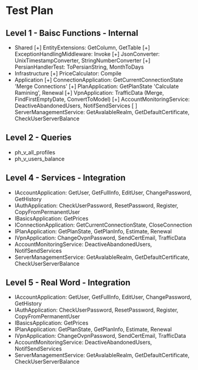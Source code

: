 # Test Plan

## Level 1 - Baisc Functions - Internal

- Shared
	[+] EntityExtensions: GetColumn, GetTable
	[+] ExceptionHandlingMiddleware: Invoke
	[+] JsonConverter: UnixTimestampConverter, StringNumberConverter
	[+] PersianHandlerTest: ToPersianString, MonthToDays
- Infrastructure
	[+] PriceCalculator: Compile
- Application
	[+] ConnectionApplication: GetCurrentConnectionState 'Merge Connections'
	[+] PlanApplication: GetPlanState 'Calculate Ramining', Renewal
	[+] VpnApplication: TrafficData (Merge, FindFirstEmptyDate, ConvertToModel)
	[+] AccountMonitoringService: DeactiveAbandonedUsers, NotifSendServices
	[ ] ServerManagementService: GetAvalableRealm, GetDefaultCertificate, CheckUserServerBalance

## Level 2 - Queries

- ph_v_all_profiles
- ph_v_users_balance

## Level 4 - Services - Integration

- IAccountApplication: GetUser, GetFullInfo, EditUser, ChangePassword, GetHistory
- IAuthApplication: CheckUserPassword, ResetPassword, Register, CopyFromPermanentUser
- IBasicsApplication: GetPrices
- IConnectionApplication: GetCurrentConnectionState, CloseConnection
- IPlanApplication: GetPlanState, GetPlanInfo, Estimate, Renewal
- IVpnApplication: ChangeOvpnPassword, SendCertEmail, TrafficData
- AccountMonitoringService: DeactiveAbandonedUsers, NotifSendServices
- ServerManagementService: GetAvalableRealm, GetDefaultCertificate, CheckUserServerBalance

## Level 5 - Real Word - Integration

- IAccountApplication: GetUser, GetFullInfo, EditUser, ChangePassword, GetHistory
- IAuthApplication: CheckUserPassword, ResetPassword, Register, CopyFromPermanentUser
- IBasicsApplication: GetPrices
- IPlanApplication: GetPlanState, GetPlanInfo, Estimate, Renewal
- IVpnApplication: ChangeOvpnPassword, SendCertEmail, TrafficData
- AccountMonitoringService: DeactiveAbandonedUsers, NotifSendServices
- ServerManagementService: GetAvalableRealm, GetDefaultCertificate, CheckUserServerBalance
